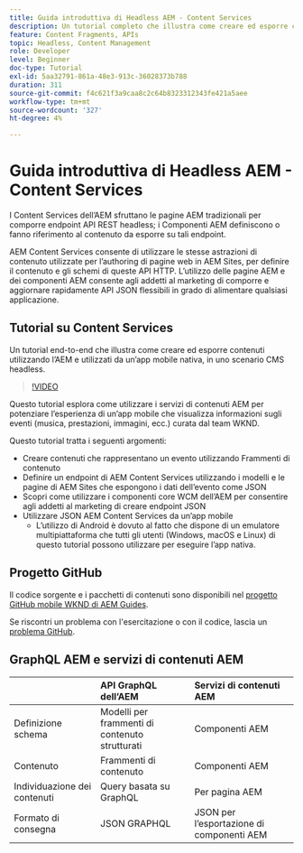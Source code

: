 ```yaml
---
title: Guida introduttiva di Headless AEM - Content Services
description: Un tutorial completo che illustra come creare ed esporre contenuti utilizzando AEM Headless.
feature: Content Fragments, APIs
topic: Headless, Content Management
role: Developer
level: Beginner
doc-type: Tutorial
exl-id: 5aa32791-861a-48e3-913c-36028373b788
duration: 311
source-git-commit: f4c621f3a9caa8c2c64b8323312343fe421a5aee
workflow-type: tm+mt
source-wordcount: '327'
ht-degree: 4%

---
```


# Guida introduttiva di Headless AEM - Content Services

I Content Services dell’AEM sfruttano le pagine AEM tradizionali per comporre endpoint API REST headless; i Componenti AEM definiscono o fanno riferimento al contenuto da esporre su tali endpoint.

AEM Content Services consente di utilizzare le stesse astrazioni di contenuto utilizzate per l’authoring di pagine web in AEM Sites, per definire il contenuto e gli schemi di queste API HTTP. L’utilizzo delle pagine AEM e dei componenti AEM consente agli addetti al marketing di comporre e aggiornare rapidamente API JSON flessibili in grado di alimentare qualsiasi applicazione.

## Tutorial su Content Services

Un tutorial end-to-end che illustra come creare ed esporre contenuti utilizzando l’AEM e utilizzati da un’app mobile nativa, in uno scenario CMS headless.

>[!VIDEO](https://video.tv.adobe.com/v/28315?quality=12&learn=on)

Questo tutorial esplora come utilizzare i servizi di contenuti AEM per potenziare l’esperienza di un’app mobile che visualizza informazioni sugli eventi (musica, prestazioni, immagini, ecc.) curata dal team WKND.

Questo tutorial tratta i seguenti argomenti:

* Creare contenuti che rappresentano un evento utilizzando Frammenti di contenuto
* Definire un endpoint di AEM Content Services utilizzando i modelli e le pagine di AEM Sites che espongono i dati dell’evento come JSON
* Scopri come utilizzare i componenti core WCM dell’AEM per consentire agli addetti al marketing di creare endpoint JSON
* Utilizzare JSON AEM Content Services da un’app mobile
   * L’utilizzo di Android è dovuto al fatto che dispone di un emulatore multipiattaforma che tutti gli utenti (Windows, macOS e Linux) di questo tutorial possono utilizzare per eseguire l’app nativa.

## Progetto GitHub

Il codice sorgente e i pacchetti di contenuti sono disponibili nel [progetto GitHub mobile WKND di AEM Guides](https://github.com/adobe/aem-guides-wknd-mobile).

Se riscontri un problema con l&#39;esercitazione o con il codice, lascia un [problema GitHub](https://github.com/adobe/aem-guides-wknd-mobile/issues).

## GraphQL AEM e servizi di contenuti AEM

|                                | API GraphQL dell’AEM | Servizi di contenuti AEM |
|--------------------------------|:-----------------|:---------------------|
| Definizione schema | Modelli per frammenti di contenuto strutturati | Componenti AEM |
| Contenuto | Frammenti di contenuto | Componenti AEM |
| Individuazione dei contenuti | Query basata su GraphQL | Per pagina AEM |
| Formato di consegna | JSON GRAPHQL | JSON per l’esportazione di componenti AEM |
